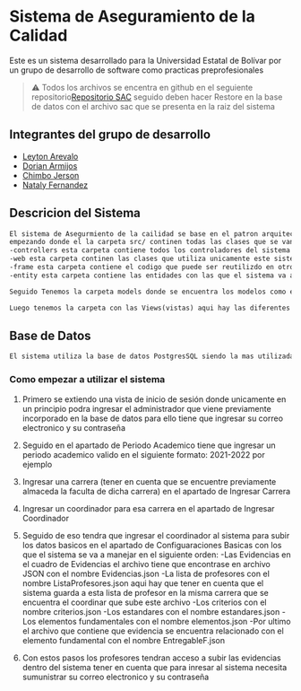 # Sistema de Aseguramiento de la Calidad
Este es un sistema desarrollado para la Universidad Estatal de Bolívar por un grupo de desarrollo de software como practicas preprofesionales
> :warning: Todos los archivos se encentra en github en el seguiente repositorio[Repositorio SAC](https://github.com/Doriandj9/SAC) seguido deben hacer Restore en la base de datos con el archivo sac que se presenta en la raiz del sistema
## Integrantes del grupo de desarrollo 

- [Leyton Arevalo](https://github.com/Leyton16)
- [Dorian Armijos](https://github.com/Doriandj9)
- [Chimbo Jerson](#)
- [Nataly Fernandez](#)

## Descricion del Sistema

```html
El sistema de Asegurmiento de la cailidad se base en el patron arquitectonico MVC(Model View Controller) 
empezando donde el la carpeta src/ continen todas las clases que se van usar dentro del sistema 
-controllers esta carpeta contiene todos los controladores del sistema que estan conectados con los modelos
-web esta carpeta continen las clases que utiliza unicamente este sistema como la clase ViewCtroller que contiene todas las rutas del sistema
-frame esta carpeta contiene el codigo que puede ser reutilizdo en otros proyectos como es la clase EntryPoint que es el punto de partida que se encarga de lograr el enrutamiento del sistema
-entity esta carpeta contiene las entidades con las que el sistema va a interactuar como la entidad Teachers(profesores)

Seguido Tenemos la carpeta models donde se encuentra los modelos como es la clase DataBaseTable que contiene todas las consultas a la base de datos que puede realizar un modelo, seguido de esta clase tenemos la carpeta conection que dentro de esta se encuentra la clase con la coneccion a la base de datos

Luego tenemos la carpeta con las Views(vistas) aqui hay las diferentes vistas que genera el sistema las cuales se presentan segun lo dicte el controlador 

```
## Base de Datos

```html
El sistema utiliza la base de datos PostgresSQL siendo la mas utilizada para los sistemas empresariales o robustos y como medida de adaptacion de sistemas dentro de la Universidad Estatal de Bolivar
```
### Como empezar a utilizar el sistema
1. Primero se extiendo una vista de inicio de sesión donde unicamente en un principio podra ingresar el administrador que viene previamente incorporado en la base de datos para ello tiene que ingresar su correo electronico y su contraseña
2. Seguido en el apartado de Periodo Academico tiene que ingresar un periodo academico valido en el siguiente formato: 2021-2022 por ejemplo
3. Ingresar una carrera (tener en cuenta que se encuentre previamente almaceda la faculta de dicha carrera) en el apartado de Ingresar Carrera
4. Ingresar un coordinador para esa carrera en el apartado de Ingresar Coordinador 
5. Seguido de eso tendra que ingresar el coordinador al sistema para subir los datos basicos en el apartado de Configuaraciones Basicas con los que el sistema se va a manejar en el siguiente orden:
    -Las Evidencias en el cuadro de Evidencias el archivo tiene que encontrase en archivo JSON con el nombre Evidencias.json
    -La lista de profesores con el nombre ListaProfesores.json aqui hay que tener en cuenta que el sistema guarda a esta lista de profesor en la misma carrera que se encuentra el coordinar que sube este archivo
    -Los criterios con el nombre criterios.json
    -Los estandares con el nombre estandares.json 
    -Los elementos fundamentales con el nombre elementos.json
    -Por ultimo el archivo que contiene que evidencia se encuentra relacionado con el elemento fundamental con el nombre EntregableF.json

6. Con estos pasos los profesores tendran acceso a subir las evidencias dentro del sistema tener en cuenta que para inresar al sistema necesita sumunistrar su correo electronico y su contraseña 

